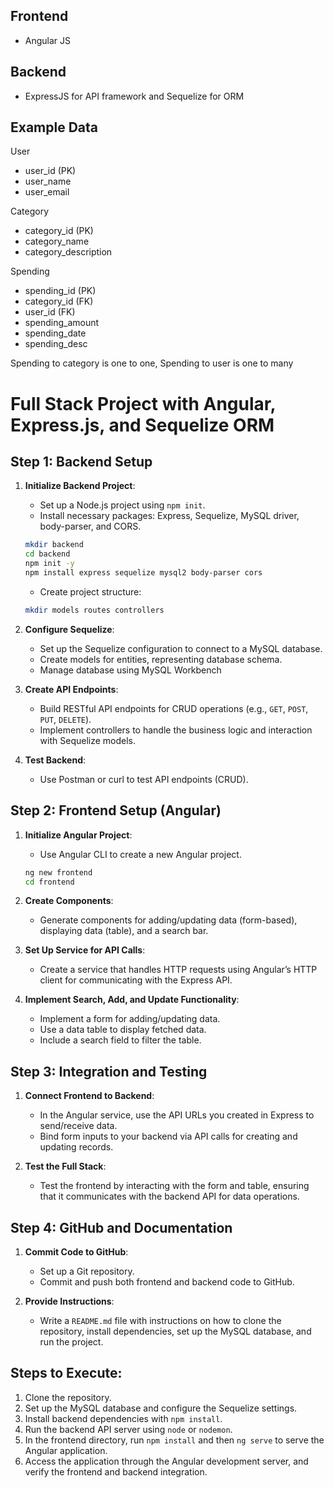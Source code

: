 ## Frontend
- Angular JS

## Backend
- ExpressJS for API framework and Sequelize for ORM

## Example Data
User
- user_id (PK)
- user_name
- user_email

Category
- category_id (PK)
- category_name
- category_description

Spending
- spending_id (PK)
- category_id (FK)
- user_id (FK)
- spending_amount
- spending_date
- spending_desc

Spending to category is one to one,
Spending to user is one to many


# Full Stack Project with Angular, Express.js, and Sequelize ORM

## Step 1: Backend Setup

1. **Initialize Backend Project**:
   - Set up a Node.js project using `npm init`.
   - Install necessary packages: Express, Sequelize, MySQL driver, body-parser, and CORS.
   
   ```bash
   mkdir backend
   cd backend
   npm init -y
   npm install express sequelize mysql2 body-parser cors
   ```

   - Create project structure:
   
   ```bash
   mkdir models routes controllers
   ```

2. **Configure Sequelize**:
   - Set up the Sequelize configuration to connect to a MySQL database.
   - Create models for entities, representing database schema.
   - Manage database using MySQL Workbench

3. **Create API Endpoints**:
   - Build RESTful API endpoints for CRUD operations (e.g., `GET`, `POST`, `PUT`, `DELETE`).
   - Implement controllers to handle the business logic and interaction with Sequelize models.
   
4. **Test Backend**:
   - Use Postman or curl to test API endpoints (CRUD).

## Step 2: Frontend Setup (Angular)

1. **Initialize Angular Project**:
   - Use Angular CLI to create a new Angular project.

   ```bash
   ng new frontend
   cd frontend
   ```

2. **Create Components**:
   - Generate components for adding/updating data (form-based), displaying data (table), and a search bar.

3. **Set Up Service for API Calls**:
   - Create a service that handles HTTP requests using Angular’s HTTP client for communicating with the Express API.

4. **Implement Search, Add, and Update Functionality**:
   - Implement a form for adding/updating data.
   - Use a data table to display fetched data.
   - Include a search field to filter the table.

## Step 3: Integration and Testing

1. **Connect Frontend to Backend**:
   - In the Angular service, use the API URLs you created in Express to send/receive data.
   - Bind form inputs to your backend via API calls for creating and updating records.

2. **Test the Full Stack**:
   - Test the frontend by interacting with the form and table, ensuring that it communicates with the backend API for data operations.

## Step 4: GitHub and Documentation

1. **Commit Code to GitHub**:
   - Set up a Git repository.
   - Commit and push both frontend and backend code to GitHub.

2. **Provide Instructions**:
   - Write a `README.md` file with instructions on how to clone the repository, install dependencies, set up the MySQL database, and run the project.

## Steps to Execute:

1. Clone the repository.
2. Set up the MySQL database and configure the Sequelize settings.
3. Install backend dependencies with `npm install`.
4. Run the backend API server using `node` or `nodemon`.
5. In the frontend directory, run `npm install` and then `ng serve` to serve the Angular application.
6. Access the application through the Angular development server, and verify the frontend and backend integration.
